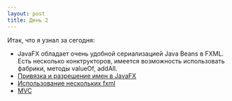 ```yaml
---
layout: post
title: День 2
---
```


Итак, что я узнал за сегодня:

- JavaFX обладает очень удобной сериализацией Java Beans в FXML. Есть несколько конктрукторов, имеется возможность использовать фабрики, методы valueOf, addAll.
- [Привязка и разрешение имен в JavaFX](http://www.javadan.blog/resolution)
- [Использование нескольких fxml](http://www.javadan.blog/multiplefxml)
- [MVC](http://www.javadan.blog/mvc)
